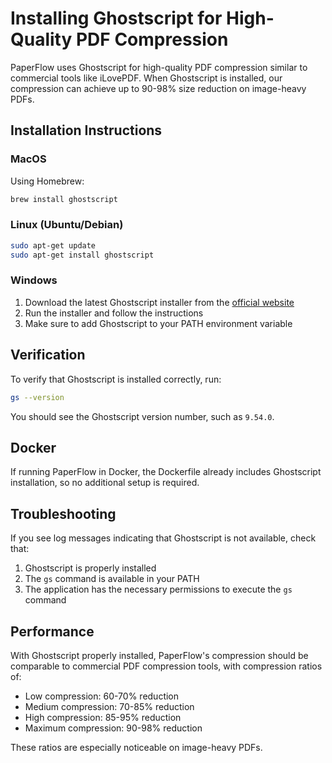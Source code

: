 # Installing Ghostscript for High-Quality PDF Compression

PaperFlow uses Ghostscript for high-quality PDF compression similar to commercial tools like iLovePDF. When Ghostscript is installed, our compression can achieve up to 90-98% size reduction on image-heavy PDFs.

## Installation Instructions

### MacOS

Using Homebrew:
```bash
brew install ghostscript
```

### Linux (Ubuntu/Debian)

```bash
sudo apt-get update
sudo apt-get install ghostscript
```

### Windows

1. Download the latest Ghostscript installer from the [official website](https://www.ghostscript.com/releases/gsdnld.html)
2. Run the installer and follow the instructions
3. Make sure to add Ghostscript to your PATH environment variable

## Verification

To verify that Ghostscript is installed correctly, run:

```bash
gs --version
```

You should see the Ghostscript version number, such as `9.54.0`.

## Docker

If running PaperFlow in Docker, the Dockerfile already includes Ghostscript installation, so no additional setup is required.

## Troubleshooting

If you see log messages indicating that Ghostscript is not available, check that:

1. Ghostscript is properly installed
2. The `gs` command is available in your PATH
3. The application has the necessary permissions to execute the `gs` command

## Performance

With Ghostscript properly installed, PaperFlow's compression should be comparable to commercial PDF compression tools, with compression ratios of:

- Low compression: 60-70% reduction
- Medium compression: 70-85% reduction
- High compression: 85-95% reduction
- Maximum compression: 90-98% reduction

These ratios are especially noticeable on image-heavy PDFs.
